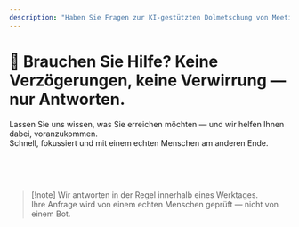 ```yaml
---
description: "Haben Sie Fragen zur KI-gestützten Dolmetschung von Meetings, mehrsprachiger Kommunikation oder Unternehmenseinführung? Wir sind hier, um zu helfen — schnell, menschlich und ohne Verwirrung."
---
```


# 💬 Brauchen Sie Hilfe? Keine Verzögerungen, keine Verwirrung — nur Antworten.

Lassen Sie uns wissen, was Sie erreichen möchten — und wir helfen Ihnen dabei, voranzukommen.  
Schnell, fokussiert und mit einem echten Menschen am anderen Ende.

<br>

<ContactFormModalNav   
  formStyle="margin: 1rem auto;"  
  categoryLabel="Was führt Sie heute zu InterMind?"  
  categoryPlaceholderText="Wählen Sie Ihren Hauptgrund..."  
  messageLabel="Erzählen Sie uns mehr (optional)"  
  messagePlaceholderText="Alles, was Sie mitteilen möchten — Ziele, Kontext oder technische Details."  
  buttonText="Jetzt Experthilfe erhalten"  
  :services="[
    'Ich möchte InterMind in meiner Sprache testen', 
    'Ich hätte gerne eine Demo',
    'Ich melde ein technisches Problem',
    'Ich interessiere mich für eine Partnerschaft',
    'Etwas anderes'
  ]" />

<br>

> [!note] Wir antworten in der Regel innerhalb eines Werktages.  
> Ihre Anfrage wird von einem echten Menschen geprüft — nicht von einem Bot.